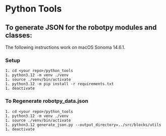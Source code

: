 # Python Tools

## To generate JSON for the robotpy modules and classes:

The following instructions work on macOS Sonoma 14.6.1.

### Setup
    1. cd <your repo>/python_tools
    1. python3.12 -m venv ./venv
    1. source ./venv/bin/activate
    1. python3.12 -m pip install -r requirements.txt
    1. deactivate

### To Regenerate robotpy_data.json
    1. cd <your repo>/python_tools
    1. python3.12 -m venv ./venv
    1. source ./venv/bin/activate
    1. python3.12 generate_json.py --output_directory=../src/blocks/utils
    1. deactivate
